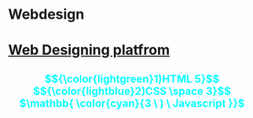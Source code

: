 # Webdesign
<h1><u>Web Designing platfrom</u></h1>
<div align="center">  
<h2>
<font color="cyan">
$${\color{lightgreen}1)HTML 5}$$
$${\color{lightblue}2)CSS \space 3}$$
    $\mathbb{ \color{cyan}{3 \ ) \ Javascript }}$

</font>
</div>